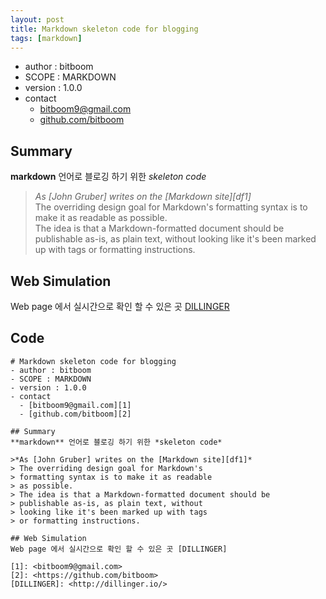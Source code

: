 ```yaml
---
layout: post
title: Markdown skeleton code for blogging
tags: [markdown]
---
```


- author : bitboom
- SCOPE : MARKDOWN
- version : 1.0.0
- contact
  - [bitboom9@gmail.com][1]
  - [github.com/bitboom][2]

## Summary
**markdown** 언어로 블로깅 하기 위한 *skeleton code*  

>*As [John Gruber] writes on the [Markdown site][df1]*  
> The overriding design goal for Markdown's
> formatting syntax is to make it as readable
> as possible.  
> The idea is that a Markdown-formatted document should be
> publishable as-is, as plain text, without
> looking like it's been marked up with tags
> or formatting instructions.

## Web Simulation
Web page 에서 실시간으로 확인 할 수 있은 곳 [DILLINGER]

[1]: <bitboom9@gmail.com>
[2]: <https://github.com/bitboom>
[DILLINGER]: <http://dillinger.io/>

## Code
```
# Markdown skeleton code for blogging
- author : bitboom
- SCOPE : MARKDOWN
- version : 1.0.0
- contact
  - [bitboom9@gmail.com][1]
  - [github.com/bitboom][2]

## Summary
**markdown** 언어로 블로깅 하기 위한 *skeleton code*  

>*As [John Gruber] writes on the [Markdown site][df1]*  
> The overriding design goal for Markdown's
> formatting syntax is to make it as readable
> as possible.  
> The idea is that a Markdown-formatted document should be
> publishable as-is, as plain text, without
> looking like it's been marked up with tags
> or formatting instructions.

## Web Simulation
Web page 에서 실시간으로 확인 할 수 있은 곳 [DILLINGER]

[1]: <bitboom9@gmail.com>
[2]: <https://github.com/bitboom>
[DILLINGER]: <http://dillinger.io/>
```
